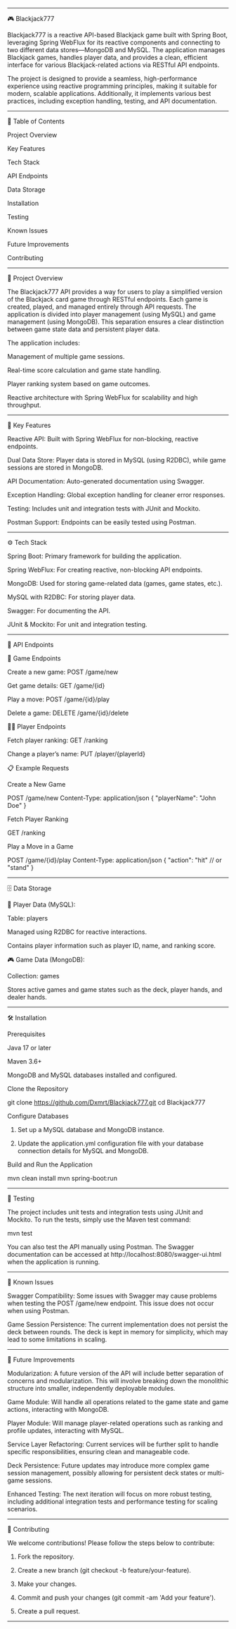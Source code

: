 
---

🎮 Blackjack777

Blackjack777 is a reactive API-based Blackjack game built with Spring Boot, leveraging Spring WebFlux for its reactive components and connecting to two different data stores—MongoDB and MySQL. The application manages Blackjack games, handles player data, and provides a clean, efficient interface for various Blackjack-related actions via RESTful API endpoints.

The project is designed to provide a seamless, high-performance experience using reactive programming principles, making it suitable for modern, scalable applications. Additionally, it implements various best practices, including exception handling, testing, and API documentation.


---

📜 Table of Contents

Project Overview

Key Features

Tech Stack

API Endpoints

Data Storage

Installation

Testing

Known Issues

Future Improvements

Contributing



---

📝 Project Overview

The Blackjack777 API provides a way for users to play a simplified version of the Blackjack card game through RESTful endpoints. Each game is created, played, and managed entirely through API requests. The application is divided into player management (using MySQL) and game management (using MongoDB). This separation ensures a clear distinction between game state data and persistent player data.

The application includes:

Management of multiple game sessions.

Real-time score calculation and game state handling.

Player ranking system based on game outcomes.

Reactive architecture with Spring WebFlux for scalability and high throughput.



---

🚀 Key Features

Reactive API: Built with Spring WebFlux for non-blocking, reactive endpoints.

Dual Data Store: Player data is stored in MySQL (using R2DBC), while game sessions are stored in MongoDB.

API Documentation: Auto-generated documentation using Swagger.

Exception Handling: Global exception handling for cleaner error responses.

Testing: Includes unit and integration tests with JUnit and Mockito.

Postman Support: Endpoints can be easily tested using Postman.



---

⚙️ Tech Stack

Spring Boot: Primary framework for building the application.

Spring WebFlux: For creating reactive, non-blocking API endpoints.

MongoDB: Used for storing game-related data (games, game states, etc.).

MySQL with R2DBC: For storing player data.

Swagger: For documenting the API.

JUnit & Mockito: For unit and integration testing.



---

🔗 API Endpoints

🎲 Game Endpoints

Create a new game: POST /game/new

Get game details: GET /game/{id}

Play a move: POST /game/{id}/play

Delete a game: DELETE /game/{id}/delete


🧑‍💼 Player Endpoints

Fetch player ranking: GET /ranking

Change a player’s name: PUT /player/{playerId}


📋 Example Requests

Create a New Game

POST /game/new
Content-Type: application/json
{
  "playerName": "John Doe"
}

Fetch Player Ranking

GET /ranking

Play a Move in a Game

POST /game/{id}/play
Content-Type: application/json
{
  "action": "hit"  // or "stand"
}


---

🗄️ Data Storage

🧑 Player Data (MySQL):

Table: players

Managed using R2DBC for reactive interactions.

Contains player information such as player ID, name, and ranking score.


🎮 Game Data (MongoDB):

Collection: games

Stores active games and game states such as the deck, player hands, and dealer hands.



---

🛠️ Installation

Prerequisites

Java 17 or later

Maven 3.6+

MongoDB and MySQL databases installed and configured.


Clone the Repository

git clone https://github.com/Dxmrt/Blackjack777.git
cd Blackjack777

Configure Databases

1. Set up a MySQL database and MongoDB instance.


2. Update the application.yml configuration file with your database connection details for MySQL and MongoDB.



Build and Run the Application

mvn clean install
mvn spring-boot:run


---

🧪 Testing

The project includes unit tests and integration tests using JUnit and Mockito. To run the tests, simply use the Maven test command:

mvn test

You can also test the API manually using Postman. The Swagger documentation can be accessed at http://localhost:8080/swagger-ui.html when the application is running.


---

🐞 Known Issues

Swagger Compatibility: Some issues with Swagger may cause problems when testing the POST /game/new endpoint. This issue does not occur when using Postman.

Game Session Persistence: The current implementation does not persist the deck between rounds. The deck is kept in memory for simplicity, which may lead to some limitations in scaling.



---

🔮 Future Improvements

Modularization: A future version of the API will include better separation of concerns and modularization. This will involve breaking down the monolithic structure into smaller, independently deployable modules.

Game Module: Will handle all operations related to the game state and game actions, interacting with MongoDB.

Player Module: Will manage player-related operations such as ranking and profile updates, interacting with MySQL.


Service Layer Refactoring: Current services will be further split to handle specific responsibilities, ensuring clean and manageable code.

Deck Persistence: Future updates may introduce more complex game session management, possibly allowing for persistent deck states or multi-game sessions.

Enhanced Testing: The next iteration will focus on more robust testing, including additional integration tests and performance testing for scaling scenarios.



---

🤝 Contributing

We welcome contributions! Please follow the steps below to contribute:

1. Fork the repository.


2. Create a new branch (git checkout -b feature/your-feature).


3. Make your changes.


4. Commit and push your changes (git commit -am 'Add your feature').


5. Create a pull request.




---

